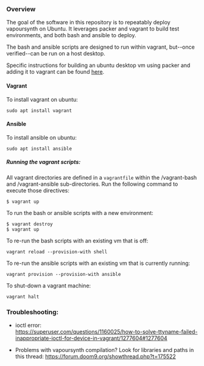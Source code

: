 ### Overview
The goal of the software in this repository is to repeatably deploy vapoursynth on Ubuntu. It leverages packer and vagrant to build test environments, and both bash and ansible to deploy.

The bash and ansible scripts are designed to run within vagrant, but--once verified--can be run on a host desktop.

Specific instructions for building an ubuntu desktop vm using packer and adding it to vagrant can be found [here](https://github.com/chriskretler/vsynth-env-provisioning/tree/master/packer/readme.md).

#### Vagrant
To install vagrant on ubuntu:<br>
```
sudo apt install vagrant
```

#### Ansible
To install ansible on ubuntu:<br>
```
sudo apt install ansible
```

##### Running the vagrant scripts:
All vagrant directories are defined in a `vagrantfile` within the /vagrant-bash and /vagrant-ansible sub-directories. Run the following command to execute those directives:
```
$ vagrant up
```

To run the bash or ansible scripts with a new environment:
```
$ vagrant destroy
$ vagrant up
```
To re-run the bash scripts with an existing vm that is off:
```
vagrant reload --provision-with shell
```
To re-run the ansible scripts with an existing vm that is currently running:
```
vagrant provision --provision-with ansible
```
To shut-down a vagrant machine:
```
vagrant halt
```

### Troubleshooting:
- ioctl error:<br>
https://superuser.com/questions/1160025/how-to-solve-ttyname-failed-inappropriate-ioctl-for-device-in-vagrant/1277604#1277604

- Problems with vapoursynth compilation? Look for libraries and paths in this thread:
https://forum.doom9.org/showthread.php?t=175522
